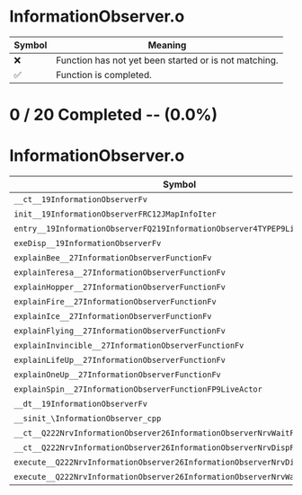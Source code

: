 # InformationObserver.o
| Symbol | Meaning 
| ------------- | ------------- 
| :x: | Function has not yet been started or is not matching. 
| :white_check_mark: | Function is completed. 


# 0 / 20 Completed -- (0.0%)
# InformationObserver.o
| Symbol | Decompiled? |
| ------------- | ------------- |
| `__ct__19InformationObserverFv` | :x: |
| `init__19InformationObserverFRC12JMapInfoIter` | :x: |
| `entry__19InformationObserverFQ219InformationObserver4TYPEP9LiveActor` | :x: |
| `exeDisp__19InformationObserverFv` | :x: |
| `explainBee__27InformationObserverFunctionFv` | :x: |
| `explainTeresa__27InformationObserverFunctionFv` | :x: |
| `explainHopper__27InformationObserverFunctionFv` | :x: |
| `explainFire__27InformationObserverFunctionFv` | :x: |
| `explainIce__27InformationObserverFunctionFv` | :x: |
| `explainFlying__27InformationObserverFunctionFv` | :x: |
| `explainInvincible__27InformationObserverFunctionFv` | :x: |
| `explainLifeUp__27InformationObserverFunctionFv` | :x: |
| `explainOneUp__27InformationObserverFunctionFv` | :x: |
| `explainSpin__27InformationObserverFunctionFP9LiveActor` | :x: |
| `__dt__19InformationObserverFv` | :x: |
| `__sinit_\InformationObserver_cpp` | :x: |
| `__ct__Q222NrvInformationObserver26InformationObserverNrvWaitFv` | :x: |
| `__ct__Q222NrvInformationObserver26InformationObserverNrvDispFv` | :x: |
| `execute__Q222NrvInformationObserver26InformationObserverNrvDispCFP5Spine` | :x: |
| `execute__Q222NrvInformationObserver26InformationObserverNrvWaitCFP5Spine` | :x: |
